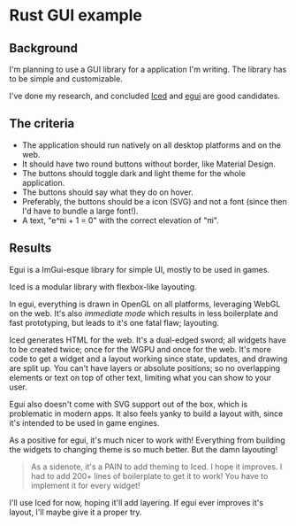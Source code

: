 # Rust GUI example

## Background

I'm planning to use a GUI library for a application I'm writing.
The library has to be simple and customizable.

I've done my research, and concluded [Iced](https://github.com/hecrj/iced) and [egui](https://github.com/emilk/egui) are good candidates.

## The criteria

- The application should run natively on all desktop platforms and on the web.
- It should have two round buttons without border, like Material Design.
- The buttons should toggle dark and light theme for the whole application.
- The buttons should say what they do on hover.
- Preferably, the buttons should be a icon (SVG) and not a font (since then I'd have to bundle a large font!).
- A text, "e^πi + 1 = 0" with the correct elevation of "πi".

## Results

Egui is a ImGui-esque library for simple UI, mostly to be used in games.

Iced is a modular library with flexbox-like layouting.

In egui, everything is drawn in OpenGL on all platforms, leveraging WebGL on the web.
It's also *immediate mode* which results in less boilerplate and fast prototyping,
but leads to it's one fatal flaw; layouting.

Iced generates HTML for the web. It's a dual-edged sword; all widgets have to be created twice;
once for the WGPU and once for the web.
It's more code to get a widget and a layout working since state, updates, and drawing are split up.
You can't have layers or absolute positions; so no overlapping elements or text on top of other text,
limiting what you can show to your user.

Egui also doesn't come with SVG support out of the box, which is problematic in modern apps.
It also feels yanky to build a layout with, since it's intended to be used in game engines.

As a positive for egui, it's much nicer to work with! Everything from building the widgets to
changing theme is so much better. But the damn layouting!

> As a sidenote, it's a PAIN to add theming to Iced. I hope it improves.
> I had to add 200+ lines of boilerplate to get it to work!
> You have to implement it for every widget!

I'll use Iced for now, hoping it'll add layering.
If egui ever improves it's layout, I'll maybe give it a proper try.
